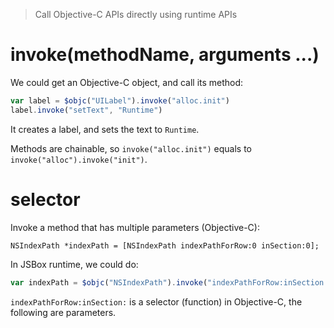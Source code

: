 > Call Objective-C APIs directly using runtime APIs

# invoke(methodName, arguments ...)

We could get an Objective-C object, and call its method:

```js
var label = $objc("UILabel").invoke("alloc.init")
label.invoke("setText", "Runtime")
```

It creates a label, and sets the text to `Runtime`.

Methods are chainable, so `invoke("alloc.init")` equals to `invoke("alloc").invoke("init")`.

# selector

Invoke a method that has multiple parameters (Objective-C):

```objc
NSIndexPath *indexPath = [NSIndexPath indexPathForRow:0 inSection:0];
```

In JSBox runtime, we could do:

```js
var indexPath = $objc("NSIndexPath").invoke("indexPathForRow:inSection:", 0, 0)
```

`indexPathForRow:inSection:` is a selector (function) in Objective-C, the following are parameters.
